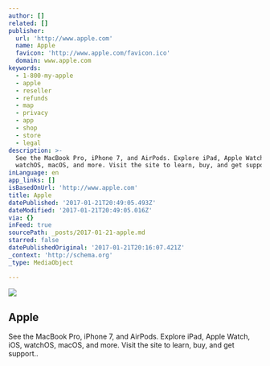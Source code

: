 ```yaml
---
author: []
related: []
publisher:
  url: 'http://www.apple.com'
  name: Apple
  favicon: 'http://www.apple.com/favicon.ico'
  domain: www.apple.com
keywords:
  - 1-800-my-apple
  - apple
  - reseller
  - refunds
  - map
  - privacy
  - app
  - shop
  - store
  - legal
description: >-
  See the MacBook Pro, iPhone 7, and AirPods. Explore iPad, Apple Watch, iOS,
  watchOS, macOS, and more. Visit the site to learn, buy, and get support..
inLanguage: en
app_links: []
isBasedOnUrl: 'http://www.apple.com'
title: Apple
datePublished: '2017-01-21T20:49:05.493Z'
dateModified: '2017-01-21T20:49:05.016Z'
via: {}
inFeed: true
sourcePath: _posts/2017-01-21-apple.md
starred: false
datePublishedOriginal: '2017-01-21T20:16:07.421Z'
_context: 'http://schema.org'
_type: MediaObject

---
```

<article style=""><img src="https://imgflo.herokuapp.com/graph/2b2431f8e7ba7b0/8b068bfda60c85e9b7943848a7d536dc/noop.png?input=https%3A%2F%2Fwww.apple.com%2Fac%2Fstructured-data%2Fimages%2Fopen_graph_logo.png%3F201701171411" /><h1>Apple</h1><p>See the MacBook Pro, iPhone 7, and AirPods. Explore iPad, Apple Watch, iOS, watchOS, macOS, and more. Visit the site to learn, buy, and get support..</p></article>